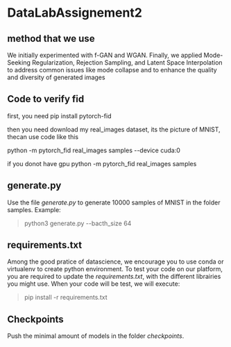 # DataLabAssignement2


## method that we use
We initially experimented with f-GAN and WGAN. 
Finally, we applied Mode-Seeking Regularization, Rejection Sampling, and Latent Space Interpolation to address common issues like mode collapse and to enhance the quality and diversity of generated images
## Code to verify fid

first, you need 
pip install pytorch-fid

then you need download my real_images dataset, its the picture of MNIST,
thecan use code like this 

python -m pytorch_fid real_images samples --device cuda:0

if you donot have gpu 
python -m pytorch_fid real_images samples


## generate.py
Use the file *generate.py* to generate 10000 samples of MNIST in the folder samples. 
Example:
  > python3 generate.py --bacth_size 64

## requirements.txt
Among the good pratice of datascience, we encourage you to use conda or virtualenv to create python environment. 
To test your code on our platform, you are required to update the *requirements.txt*, with the different librairies you might use. 
When your code will be test, we will execute: 
  > pip install -r requirements.txt


## Checkpoints
Push the minimal amount of models in the folder *checkpoints*.

